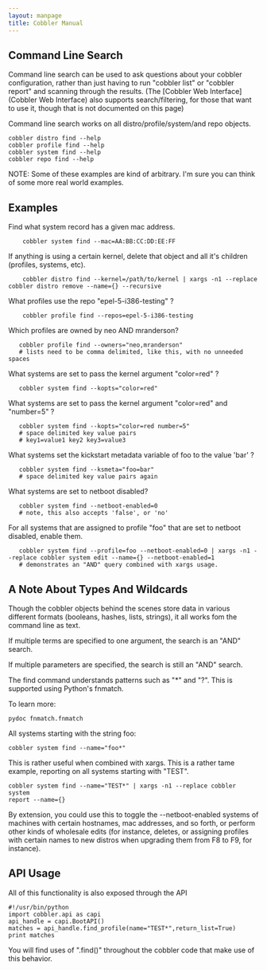 ```yaml
---
layout: manpage
title: Cobbler Manual
---
```

## Command Line Search

Command line search can be used to ask questions about your cobbler
configuration, rather than just having to run "cobbler list" or
"cobbler report" and scanning through the results. (The
[Cobbler Web Interface](Cobbler Web Interface) also
supports search/filtering, for those that want to use it, though
that is not documented on this page)

Command line search works on all distro/profile/system/and repo
objects.

    cobbler distro find --help
    cobbler profile find --help
    cobbler system find --help
    cobbler repo find --help

NOTE: Some of these examples are kind of arbitrary. I'm sure you
can think of some more real world examples.

## Examples

Find what system record has a given mac address.

        cobbler system find --mac=AA:BB:CC:DD:EE:FF

If anything is using a certain kernel, delete that object and all
it's children (profiles, systems, etc).

     
        cobbler distro find --kernel=/path/to/kernel | xargs -n1 --replace cobbler distro remove --name={} --recursive

What profiles use the repo "epel-5-i386-testing" ?

        cobbler profile find --repos=epel-5-i386-testing

Which profiles are owned by neo AND mranderson?

       cobbler profile find --owners="neo,mranderson"
       # lists need to be comma delimited, like this, with no unneeded spaces

What systems are set to pass the kernel argument "color=red" ?

       cobbler system find --kopts="color=red"

What systems are set to pass the kernel argument "color=red" and
"number=5" ?

       cobbler system find --kopts="color=red number=5"
       # space delimited key value pairs
       # key1=value1 key2 key3=value3
      

What systems set the kickstart metadata variable of foo to the
value 'bar' ?

       cobbler system find --ksmeta="foo=bar"
       # space delimited key value pairs again

What systems are set to netboot disabled?

       cobbler system find --netboot-enabled=0
       # note, this also accepts 'false', or 'no'

For all systems that are assigned to profile "foo" that are set to
netboot disabled, enable them.

       cobbler system find --profile=foo --netboot-enabled=0 | xargs -n1 --replace cobbler system edit --name={} --netboot-enabled=1
       # demonstrates an "AND" query combined with xargs usage.

## A Note About Types And Wildcards

Though the cobbler objects behind the scenes store data in various
different formats (booleans, hashes, lists, strings), it all works
fom the command line as text.

If multiple terms are specified to one argument, the search is an
"AND" search.

If multiple parameters are specified, the search is still an "AND"
search.

The find command understands patterns such as "\*" and "?". This is
supported using Python's fnmatch.

To learn more:

    pydoc fnmatch.fnmatch

All systems starting with the string foo:

    cobbler system find --name="foo*"

This is rather useful when combined with xargs. This is a rather
tame example, reporting on all systems starting with "TEST".

    cobbler system find --name="TEST*" | xargs -n1 --replace cobbler system 
    report --name={}

By extension, you could use this to toggle the --netboot-enabled
systems of machines with certain hostnames, mac addresses, and so
forth, or perform other kinds of wholesale edits (for instance,
deletes, or assigning profiles with certain names to new distros
when upgrading them from F8 to F9, for instance).

## API Usage

All of this functionality is also exposed through the API

    #!/usr/bin/python
    import cobbler.api as capi
    api_handle = capi.BootAPI()
    matches = api_handle.find_profile(name="TEST*",return_list=True)
    print matches

You will find uses of ".find()" throughout the cobbler code that
make use of this behavior.

